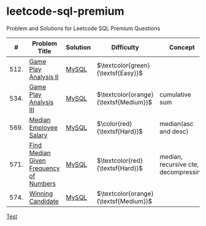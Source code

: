 # leetcode-sql-premium
Problem and Solutions for Leetcode SQL Premium Questions

| #     | Problem Title                                                                                                                                                                   | Solution                                                                                                                                       | Difficulty                            | Concept                                     |
| ----- | ------------------------------------------------------------------------------------------------------------------------------------------------------------------------------- | ---------------------------------------------------------------------------------------------------------------------------------------------- | ------------------------------------- | ------------------------------------------- |
| 512.  | [Game Play Analysis II](https://github.com/Math-Ode/leetcode-sql-premium/blob/main/easy/questions/512.%20Game%20Play%20Analysis%20II.txt)                                       | [MySQL](https://github.com/Math-Ode/leetcode-sql-premium/blob/main/easy/solutions/512.%20Game%20Play%20Analysis%20II.sql)                      | $\textcolor{green}{\textsf{Easy}}$    |                                             |
| 534.  | [Game Play Analysis III](https://github.com/Math-Ode/leetcode-sql-premium/blob/main/medium/questions/534.%20Game%20Play%20Analysis%20III.txt)                                   | [MySQL](https://github.com/Math-Ode/leetcode-sql-premium/blob/main/medium/solutions/534.%20Game%20Play%20Analysis%20III.sql)                   | $\textcolor{orange}{\textsf{Medium}}$ | cumulative sum                              |
| 569.  | [Median Employee Salary](https://github.com/Math-Ode/leetcode-sql-premium/blob/main/hard/questions/569.%20Median%20Employee%20Salary.txt)                                       | [MySQL](https://github.com/Math-Ode/leetcode-sql-premium/blob/main/hard/solutions/569.%20Median%20Employee%20Salary.sql)                       | $\color{red}{\textsf{Hard}}$          | median(asc and desc)                        |
| 571.  | [Find Median Given Frequency of Numbers](https://github.com/Math-Ode/leetcode-sql-premium/blob/main/hard/questions/571.%20Find%20Median%20Given%20Frequency%20of%20Numbers.txt) | [MySQL](https://github.com/Math-Ode/leetcode-sql-premium/blob/main/hard/solutions/571.%20Find%20Median%20Given%20Frequency%20of%20Numbers.sql) | $\textcolor{red}{\textsf{Hard}}$      | median, recursive cte, decompressing        |
| 574.  | [Winning Candidate](https://github.com/Math-Ode/leetcode-sql-premium/blob/main/medium/questions/574.%20Winning%20Candidate.txt)                                                 | [MySQL](https://github.com/Math-Ode/leetcode-sql-premium/blob/main/medium/solutions/574.%20Winning%20Candidate.sql)                            | $\textcolor{orange}{\textsf{Medium}}$ |                                             |


[Test](./easy/questions/test_without_space.sql)
